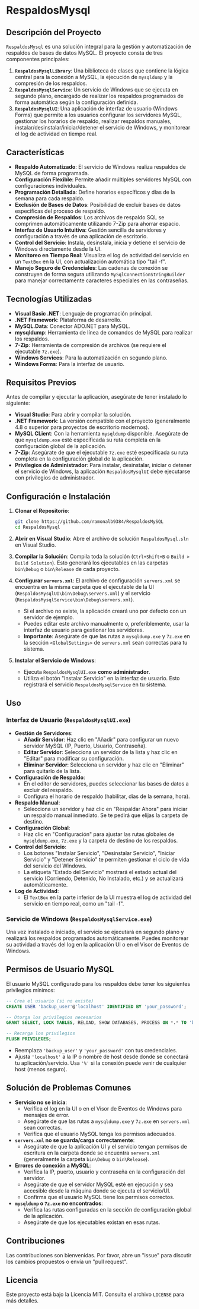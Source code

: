 # RespaldosMysql

## Descripción del Proyecto

`RespaldosMysql` es una solución integral para la gestión y automatización de respaldos de bases de datos MySQL. El proyecto consta de tres componentes principales:

1.  **`RespaldosMysqlLibrary`**: Una biblioteca de clases que contiene la lógica central para la conexión a MySQL, la ejecución de `mysqldump` y la compresión de los respaldos.
2.  **`RespaldosMysqlService`**: Un servicio de Windows que se ejecuta en segundo plano, encargado de realizar los respaldos programados de forma automática según la configuración definida.
3.  **`RespaldosMysqlUI`**: Una aplicación de interfaz de usuario (Windows Forms) que permite a los usuarios configurar los servidores MySQL, gestionar los horarios de respaldo, realizar respaldos manuales, instalar/desinstalar/iniciar/detener el servicio de Windows, y monitorear el log de actividad en tiempo real.

## Características

*   **Respaldo Automatizado**: El servicio de Windows realiza respaldos de MySQL de forma programada.
*   **Configuración Flexible**: Permite añadir múltiples servidores MySQL con configuraciones individuales.
*   **Programación Detallada**: Define horarios específicos y días de la semana para cada respaldo.
*   **Exclusión de Bases de Datos**: Posibilidad de excluir bases de datos específicas del proceso de respaldo.
*   **Compresión de Respaldos**: Los archivos de respaldo SQL se comprimen automáticamente utilizando 7-Zip para ahorrar espacio.
*   **Interfaz de Usuario Intuitiva**: Gestión sencilla de servidores y configuración a través de una aplicación de escritorio.
*   **Control del Servicio**: Instala, desinstala, inicia y detiene el servicio de Windows directamente desde la UI.
*   **Monitoreo en Tiempo Real**: Visualiza el log de actividad del servicio en un `TextBox` en la UI, con actualización automática tipo "tail -f".
*   **Manejo Seguro de Credenciales**: Las cadenas de conexión se construyen de forma segura utilizando `MySqlConnectionStringBuilder` para manejar correctamente caracteres especiales en las contraseñas.

## Tecnologías Utilizadas

*   **Visual Basic .NET**: Lenguaje de programación principal.
*   **.NET Framework**: Plataforma de desarrollo.
*   **MySQL.Data**: Conector ADO.NET para MySQL.
*   **mysqldump**: Herramienta de línea de comandos de MySQL para realizar los respaldos.
*   **7-Zip**: Herramienta de compresión de archivos (se requiere el ejecutable `7z.exe`).
*   **Windows Services**: Para la automatización en segundo plano.
*   **Windows Forms**: Para la interfaz de usuario.

## Requisitos Previos

Antes de compilar y ejecutar la aplicación, asegúrate de tener instalado lo siguiente:

*   **Visual Studio**: Para abrir y compilar la solución.
*   **.NET Framework**: La versión compatible con el proyecto (generalmente 4.8 o superior para proyectos de escritorio modernos).
*   **MySQL CLient**: Con la herramienta `mysqldump` disponible. Asegúrate de que `mysqldump.exe` esté especificada su ruta completa en la configuración global de la aplicación.
*   **7-Zip**: Asegúrate de que el ejecutable `7z.exe` esté especificada su ruta completa en la configuración global de la aplicación.
*   **Privilegios de Administrador**: Para instalar, desinstalar, iniciar o detener el servicio de Windows, la aplicación `RespaldosMysqlUI` debe ejecutarse con privilegios de administrador.

## Configuración e Instalación

1.  **Clonar el Repositorio**:
    ```bash
    git clone https://github.com/ramonalb9384/RespaldosMySQL
    cd RespaldosMysql
    ```
  

2.  **Abrir en Visual Studio**:
    Abre el archivo de solución `RespaldosMysql.sln` en Visual Studio.

3.  **Compilar la Solución**:
    Compila toda la solución (`Ctrl+Shift+B` o `Build > Build Solution`). Esto generará los ejecutables en las carpetas `bin\Debug` o `bin\Release` de cada proyecto.

4.  **Configurar `servers.xml`**:
    El archivo de configuración `servers.xml` se encuentra en la misma carpeta que el ejecutable de la UI (`RespaldosMysqlUI\bin\Debug\servers.xml`) y el servicio (`RespaldosMysqlService\bin\Debug\servers.xml`).
    *   Si el archivo no existe, la aplicación creará uno por defecto con un servidor de ejemplo.
    *   Puedes editar este archivo manualmente o, preferiblemente, usar la interfaz de usuario para gestionar los servidores.
    *   **Importante**: Asegúrate de que las rutas a `mysqldump.exe` y `7z.exe` en la sección `<GlobalSettings>` de `servers.xml` sean correctas para tu sistema.

5.  **Instalar el Servicio de Windows**:
    *   Ejecuta `RespaldosMysqlUI.exe` **como administrador**.
    *   Utiliza el botón "Instalar Servicio" en la interfaz de usuario. Esto registrará el servicio `RespaldosMysqlService` en tu sistema.

## Uso

### Interfaz de Usuario (`RespaldosMysqlUI.exe`)

*   **Gestión de Servidores**:
    *   **Añadir Servidor**: Haz clic en "Añadir" para configurar un nuevo servidor MySQL (IP, Puerto, Usuario, Contraseña).
    *   **Editar Servidor**: Selecciona un servidor de la lista y haz clic en "Editar" para modificar su configuración.
    *   **Eliminar Servidor**: Selecciona un servidor y haz clic en "Eliminar" para quitarlo de la lista.
*   **Configuración de Respaldo**:
    *   En el editor de servidores, puedes seleccionar las bases de datos a excluir del respaldo.
    *   Configura el horario de respaldo (habilitar, días de la semana, hora).
*   **Respaldo Manual**:
    *   Selecciona un servidor y haz clic en "Respaldar Ahora" para iniciar un respaldo manual inmediato. Se te pedirá que elijas la carpeta de destino.
*   **Configuración Global**:
    *   Haz clic en "Configuración" para ajustar las rutas globales de `mysqldump.exe`, `7z.exe` y la carpeta de destino de los respaldos.
*   **Control del Servicio**:
    *   Los botones "Instalar Servicio", "Desinstalar Servicio", "Iniciar Servicio" y "Detener Servicio" te permiten gestionar el ciclo de vida del servicio del Windows.
    *   La etiqueta "Estado del Servicio" mostrará el estado actual del servicio (Corriendo, Detenido, No Instalado, etc.) y se actualizará automáticamente.
*   **Log de Actividad**:
    *   El `TextBox` en la parte inferior de la UI muestra el log de actividad del servicio en tiempo real, como un "tail -f".

### Servicio de Windows (`RespaldosMysqlService.exe`)

Una vez instalado e iniciado, el servicio se ejecutará en segundo plano y realizará los respaldos programados automáticamente. Puedes monitorear su actividad a través del log en la aplicación UI o en el Visor de Eventos de Windows.

## Permisos de Usuario MySQL

El usuario MySQL configurado para los respaldos debe tener los siguientes privilegios mínimos:

```sql
-- Crea el usuario (si no existe)
CREATE USER 'backup_user'@'localhost' IDENTIFIED BY 'your_password';

-- Otorga los privilegios necesarios
GRANT SELECT, LOCK TABLES, RELOAD, SHOW DATABASES, PROCESS ON *.* TO 'backup_user'@'localhost';

-- Recarga los privilegios
FLUSH PRIVILEGES;
```
*   Reemplaza `'backup_user'` y `'your_password'` con tus credenciales.
*   Ajusta `'localhost'` a la IP o nombre de host desde donde se conectará tu aplicación/servicio. Usa `'%'` si la conexión puede venir de cualquier host (menos seguro).

## Solución de Problemas Comunes

*   **Servicio no se inicia**:
    *   Verifica el log en la UI o en el Visor de Eventos de Windows para mensajes de error.
    *   Asegúrate de que las rutas a `mysqldump.exe` y `7z.exe` en `servers.xml` sean correctas.
    *   Verifica que el usuario MySQL tenga los permisos adecuados.
*   **`servers.xml` no se guarda/carga correctamente**:
    *   Asegúrate de que la aplicación UI y el servicio tengan permisos de escritura en la carpeta donde se encuentra `servers.xml` (generalmente la carpeta `bin\Debug` o `bin\Release`).
*   **Errores de conexión a MySQL**:
    *   Verifica la IP, puerto, usuario y contraseña en la configuración del servidor.
    *   Asegúrate de que el servidor MySQL esté en ejecución y sea accesible desde la máquina donde se ejecuta el servicio/UI.
    *   Confirma que el usuario MySQL tiene los permisos correctos.
*   **`mysqldump` o `7z.exe` no encontrados**:
    *   Verifica las rutas configuradas en la sección de configuración global de la aplicación.
    *   Asegúrate de que los ejecutables existan en esas rutas.

## Contribuciones

Las contribuciones son bienvenidas. Por favor, abre un "issue" para discutir los cambios propuestos o envía un "pull request".

## Licencia

Este proyecto está bajo la Licencia MIT. Consulta el archivo `LICENSE` para más detalles.
